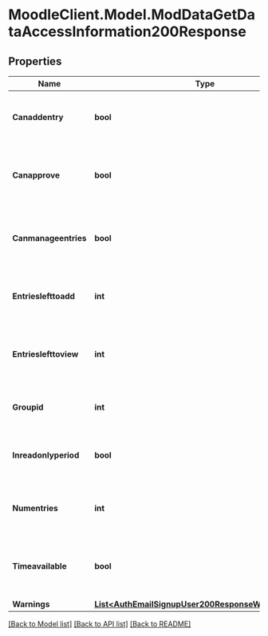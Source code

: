# MoodleClient.Model.ModDataGetDataAccessInformation200Response

## Properties

Name | Type | Description | Notes
------------ | ------------- | ------------- | -------------
**Canaddentry** | **bool** | Whether the user can add entries or not. | [default to null]
**Canapprove** | **bool** | Whether the user can approve entries or not. | [default to null]
**Canmanageentries** | **bool** | Whether the user can manage entries or not. | [default to null]
**Entrieslefttoadd** | **int** | The number of entries left to complete the activity. | [default to null]
**Entrieslefttoview** | **int** | The number of entries left to view other users entries. | [default to null]
**Groupid** | **int** | User current group id (calculated) | [default to null]
**Inreadonlyperiod** | **bool** | Whether the database is in read mode only. | [default to null]
**Numentries** | **int** | The number of entries the current user added. | [default to null]
**Timeavailable** | **bool** | Whether the database is available or not by time restrictions. | [default to null]
**Warnings** | [**List&lt;AuthEmailSignupUser200ResponseWarningsInner&gt;**](AuthEmailSignupUser200ResponseWarningsInner.md) |  | [optional] 

[[Back to Model list]](../README.md#documentation-for-models) [[Back to API list]](../README.md#documentation-for-api-endpoints) [[Back to README]](../README.md)

